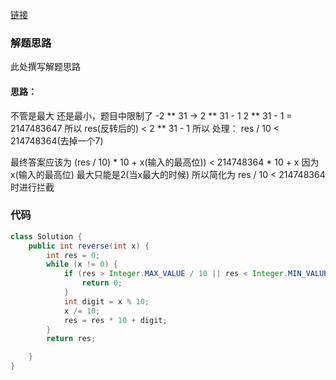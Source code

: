 [链接](https://leetcode-cn.com/problems/reverse-integer/solution/java-gan-jue-bu-xiang-shi-yi-jian-dan-ti-rc1e/)

### 解题思路
此处撰写解题思路
#### 思路：
不管是最大 还是最小，题目中限制了 -2 ** 31 -> 2 ** 31 - 1
2 ** 31 - 1 = 2147483647
所以
res(反转后的) < 2 ** 31 - 1
所以
处理：
res / 10 < 214748364(去掉一个7)

最终答案应该为 (res / 10) * 10 + x(输入的最高位)) < 214748364 * 10 + x
因为x(输入的最高位) 最大只能是2(当x最大的时候)
所以简化为 res / 10 < 214748364 时进行拦截

### 代码

```java
class Solution {
    public int reverse(int x) {
        int res = 0;
        while (x != 0) {
            if (res > Integer.MAX_VALUE / 10 || res < Integer.MIN_VALUE / 10) {
                return 0;
            }
            int digit = x % 10;
            x /= 10;
            res = res * 10 + digit;
        }
        return res;

    }
}
```
